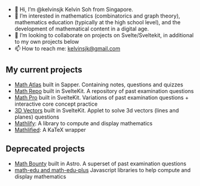 - 👋 Hi, I’m @kelvinsjk Kelvin Soh from Singapore.
- 👀 I’m interested in mathematics (combinatorics and graph theory), mathematics education (typically at the high school level), and the development of mathematical content in a digital age.
- 💞️ I’m looking to collaborate on projects on Svelte/Sveltekit, in additional to my own projects below
- 📫 How to reach me: [kelvinsjk@gmail.com](mailto:kelvinsjk@gmail.com)

## My current projects

- [Math Atlas](https://math-atlas.vercel.app) built in Sapper. Containing notes, questions and quizzes
- [Math Repo](https://math-repo.vercel.app) built in SvelteKit. A repository of past examination questions
- [Math Pro](https://math-pro.vercel.app) built in SvelteKit. Variations of past examination questions + interactive core concept practice
- [3D Vectors](https://3d-vectors.vercel.app) built in SvelteKit. Applet to solve 3d vectors (lines and planes) questions
- [Mathlify](https://github.com/kelvinsjk/mathlify): A library to compute and display mathematics
- [Mathlified](https://github.com/kelvinsjk/mathlified): A KaTeX wrapper 

## Deprecated projects
- [Math Bounty](https://math-bounty.vercel.app) built in Astro. A superset of past examination questions
- [math-edu and math-edu-plus](https://github.com/kelvinsjk/math-edu) Javascript libraries to help compute and display mathematics

<!---
kelvinsjk/kelvinsjk is a ✨ special ✨ repository because its `README.md` (this file) appears on your GitHub profile.
You can click the Preview link to take a look at your changes.
--->

